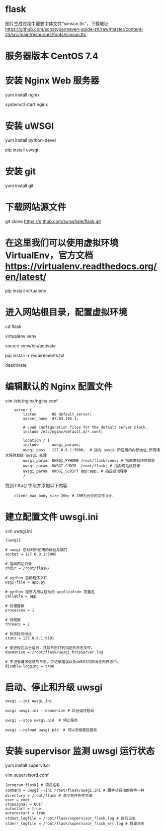 # flask

图片生成过程中需要字体文件“simsun.ttc”，下载地址 https://github.com/sonatype/maven-guide-zh/raw/master/content-zh/src/main/resources/fonts/simsun.ttc

# 服务器版本 CentOS 7.4

# 安装 Nginx Web 服务器

yum install nginx

systemctl start nginx

# 安装 uWSGI

yum install python-devel

pip install uwsgi

# 安装 git

yum install git

# 下载网站源文件

git clone https://github.com/sunwhale/flask.git

# 在这里我们可以使用虚拟环境VirtualEnv，官方文档 https://virtualenv.readthedocs.org/en/latest/

pip install virtualenv

# 进入网站根目录，配置虚拟环境

cd flask

virtualenv venv

source venv/bin/activate

pip install -r requirements.txt

deactivate

# 编辑默认的 Nginx 配置文件

vim /etc/nginx/nginx.conf

```
    server {
        listen       80 default_server;
        server_name  47.93.195.1;

        # Load configuration files for the default server block.
        include /etc/nginx/default.d/*.conf;

        location / {
        include      uwsgi_params;
        uwsgi_pass   127.0.0.1:5000;  # 指向 uwsgi 所应用的内部地址,所有请求将转发给 uwsgi 处理
        uwsgi_param  UWSGI_PYHOME /root/flask/venv; # 指向虚拟环境目录
        uwsgi_param  UWSGI_CHDIR  /root/flask; # 指向网站根目录
        uwsgi_param  UWSGI_SCRIPT app:app; # 指定启动程序
        }
```

找到 http{} 字段并添加以下内容

```
    client_max_body_size 20m; # 20M为允许的文件大小
```

# 建立配置文件 uwsgi.ini

vim uwsgi.ini

```
[uwsgi]

# uwsgi 启动时所使用的地址与端口
socket = 127.0.0.1:5000

# 指向网站目录
chdir = /root/flask/

# python 启动程序文件
wsgi-file = app.py

# python 程序内用以启动的 application 变量名
callable = app

# 处理器数
processes = 1

# 线程数
threads = 2

# 状态检测地址
stats = 127.0.0.1:9191

# 使进程在后台运行，并将日志打到指定的日志文件。
daemonize = /root/flask/uwsgi_httpServer.log

# 不记录请求信息的日志。只记录错误以及uWSGI内部消息到日志中。
disable-logging = true
```

# 启动、停止和升级 uwsgi

```
uwsgi --ini uwsgi.ini

uwsgi uwsgi.ini --deamonize # 后台运行启动
 
uwsgi --stop uwsgi.pid  # 停止服务
 
uwsgi --reload uwsgi.pid  # 可以无缝重启服务
```

# 安装 supervisor 监测 uwsgi 运行状态

yum install supervisor

vim supervisord.conf

```
[program:flask] # 项目名称
command = uwsgi --ini /root/flask/uwsgi.ini # 跟手动启动的命令一样
directory = /root/flask # 命令程序所在目录
user = root
stopsignal = QUIT
autostart = true
autorestart = true
stdout_logfile = /root/flask/supervisor_flask.log # 运行日志
stderr_logfile = /root/flask/supervisor_flask_err.log # 错误日志
```

